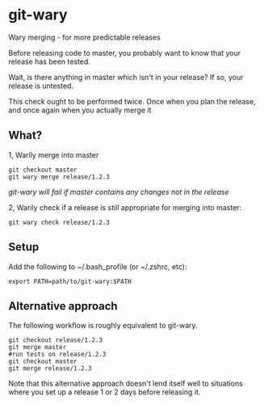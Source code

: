 # git-wary

Wary merging - for more predictable releases

Before releasing code to master, you probably want to know that your release has been tested.

Wait, is there anything in master which isn't in your release? If so, your release is untested.

This check ought to be performed twice. Once when you plan the release, and once again when you actually merge it

## What?

1, Warily merge into master

```
git checkout master
git wary merge release/1.2.3
```

_git-wary will fail if master contains any changes not in the release_

2, Warily check if a release is _still_ appropriate for merging into master:

```
git wary check release/1.2.3
```

## Setup

Add the following to ~/.bash_profile (or ~/.zshrc, etc):

`export PATH=path/to/git-wary:$PATH`


## Alternative approach

The following workflow is roughly equivalent to git-wary. 

```
git checkout release/1.2.3
git merge master
#run tests on release/1.2.3
git checkout master
git merge release/1.2.3
```

Note that this alternative approach doesn't lend itself well to situations where you set up a release 1 or 2 days before releasing it.
